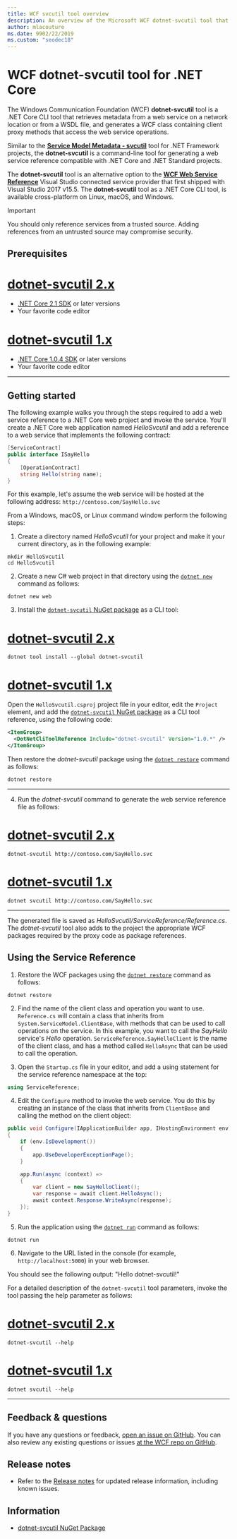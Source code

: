 ```yaml
---
title: WCF svcutil tool overview
description: An overview of the Microsoft WCF dotnet-svcutil tool that adds functionality for .NET Core and ASP.NET Core projects, similar to the WCF svcutil tool for .NET Framework projects.
author: mlacouture
ms.date: 9902/22/2019
ms.custom: "seodec18"
---
```

# WCF dotnet-svcutil tool for .NET Core

The Windows Communication Foundation (WCF) **dotnet-svcutil** tool is a .NET Core CLI tool that retrieves metadata from a web service on a network location or from a WSDL file, and generates a WCF class containing client proxy methods that access the web service operations.

Similar to the [**Service Model Metadata - svcutil**](../../framework/wcf/servicemodel-metadata-utility-tool-svcutil-exe.md) tool for .NET Framework projects, the **dotnet-svcutil** is a command-line tool for generating a web service reference compatible with .NET Core and .NET Standard projects.

The **dotnet-svcutil** tool is an alternative option to the [**WCF Web Service Reference**](wcf-web-service-reference-guide.md) Visual Studio connected service provider that first shipped with Visual Studio 2017 v15.5. The **dotnet-svcutil** tool as a .NET Core CLI tool, is available cross-platform on Linux, macOS, and Windows.

> [!IMPORTANT]
> You should only reference services from a trusted source. Adding references from an untrusted source may compromise security.

## Prerequisites

# [dotnet-svcutil 2.x](#tab/dotnetsvcutil2x)
* [.NET Core 2.1 SDK](https://dotnet.microsoft.com/download) or later versions
* Your favorite code editor

# [dotnet-svcutil 1.x](#tab/dotnetsvcutil1x)
* [.NET Core 1.0.4 SDK](https://dotnet.microsoft.com/download) or later versions
* Your favorite code editor

---

## Getting started

The following example walks you through the steps required to add a web service reference to a .NET Core web project and invoke the service. You'll create a .NET Core web application named _HelloSvcutil_ and add a reference to a web service that implements the following contract:

```csharp
[ServiceContract]
public interface ISayHello
{
    [OperationContract]
    string Hello(string name);
}
```

For this example, let's assume the web service will be hosted at the following address: `http://contoso.com/SayHello.svc`

From a Windows, macOS, or Linux command window perform the following steps:

1. Create a directory named _HelloSvcutil_ for your project and make it your current directory, as in the following example:

```console
mkdir HelloSvcutil
cd HelloSvcutil
```

2. Create a new C# web project in that directory using the [`dotnet new`](../tools/dotnet-new.md) command as follows:

```console
dotnet new web
```

3. Install the [`dotnet-svcutil` NuGet package](https://nuget.org/packages/dotnet-svcutil) as a CLI tool:
# [dotnet-svcutil 2.x](#tab/dotnetsvcutil2x)
```console
dotnet tool install --global dotnet-svcutil
```

# [dotnet-svcutil 1.x](#tab/dotnetsvcutil1x)
Open the `HelloSvcutil.csproj` project file in your editor, edit the `Project` element, and add the [`dotnet-svcutil` NuGet package](https://nuget.org/packages/dotnet-svcutil) as a CLI tool reference, using the following code:

```xml
<ItemGroup>
  <DotNetCliToolReference Include="dotnet-svcutil" Version="1.0.*" />
</ItemGroup>
```

Then restore the _dotnet-svcutil_ package using the [`dotnet restore`](../tools/dotnet-restore.md) command as follows:

```console
dotnet restore
```

---

4. Run the _dotnet-svcutil_ command to generate the web service reference file as follows:
# [dotnet-svcutil 2.x](#tab/dotnetsvcutil2x)
```console
dotnet-svcutil http://contoso.com/SayHello.svc
```

# [dotnet-svcutil 1.x](#tab/dotnetsvcutil1x)
```console
dotnet svcutil http://contoso.com/SayHello.svc
```
---

The generated file is saved as _HelloSvcutil/ServiceReference/Reference.cs_. The _dotnet-svcutil_ tool also adds to the project the appropriate WCF packages required by the proxy code as package references.

## Using the Service Reference

1. Restore the WCF packages using the [`dotnet restore`](../tools/dotnet-restore.md) command as follows:

```console
dotnet restore
```

2. Find the name of the client class and operation you want to use. `Reference.cs` will contain a class that inherits from `System.ServiceModel.ClientBase`, with methods that can be used to call operations on the service. In this example, you want to call the _SayHello_ service's _Hello_ operation. `ServiceReference.SayHelloClient` is the name of the client class, and has a method called `HelloAsync` that can be used to call the operation.

3. Open the `Startup.cs` file in your editor, and add a using statement for the service reference namespace at the top:

```csharp
using ServiceReference;
```

 4. Edit the `Configure` method to invoke the web service. You do this by creating an instance of the class that inherits from `ClientBase` and calling the method on the client object:

```csharp
public void Configure(IApplicationBuilder app, IHostingEnvironment env)
{
    if (env.IsDevelopment())
    {
        app.UseDeveloperExceptionPage();
    }

    app.Run(async (context) =>
    {
        var client = new SayHelloClient();
        var response = await client.HelloAsync();
        await context.Response.WriteAsync(response);
    });
}

```

5. Run the application using the [`dotnet run`](../tools/dotnet-run.md) command as follows:

```console
dotnet run
```

6. Navigate to the URL listed in the console (for example, `http://localhost:5000`) in your web browser.

You should see the following output:
"Hello dotnet-svcutil!"

For a detailed description of the `dotnet-svcutil` tool parameters, invoke the tool passing the help parameter as follows:
# [dotnet-svcutil 2.x](#tab/dotnetsvcutil2x)
```console
dotnet-svcutil --help
```

# [dotnet-svcutil 1.x](#tab/dotnetsvcutil1x)
```console
dotnet svcutil --help
```
---

## Feedback & questions

If you have any questions or feedback, [open an issue on GitHub](https://github.com/dotnet/wcf/issues/new). You can also review any existing questions or issues [at the WCF repo on GitHub](https://github.com/dotnet/wcf/issues?utf8=%E2%9C%93&q=is:issue%20label:tooling).

## Release notes

* Refer to the [Release notes](https://github.com/dotnet/wcf/blob/master/release-notes/dotnet-svcutil-notes.md) for updated release information, including known issues.

## Information

* [dotnet-svcutil NuGet Package](https://nuget.org/packages/dotnet-svcutil)

